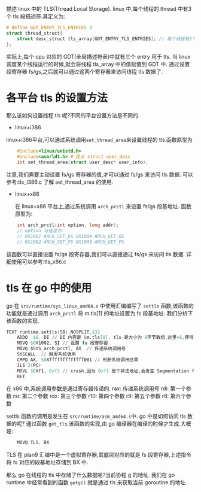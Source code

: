 描述 linux 中的 TLS(Thread Local Storage).
linux 中,每个线程的 thread 中有3个 tls 段描述符.其定义为:
```c
# define GDT_ENTRY_TLS_ENTRIES 3
struct thread_struct{
    struct desc_struct tls_array[GDT_ENTRY_TLS_ENTRIES]; // 每个线程有3个 tls 描述符
};
```
实际上,每个 cpu 对应的 GDT(全局描述符表)中就有三个 entry 用于 tls. 当 linux 调度某个线程运行的时候,就会将线程 tls_array 中的值赋值到 GDT 中. 通过设置段寄存器 fs/gs,之后就可以通过这两个寄存器来访问线程 tls 数据了.

# 各平台 tls 的设置方法
那么该如何设置线程 tls 呢?不同的平台设置方法是不同的.
- linux+i386

linux+i386平台,可以通过系统调用`set_thread_area`来设置线程的 tls.函数原型为
```c
    #include<linux/unistd.h>
    #include<asm/ldt.h> # 定义 struct user_desc
    int set_thread_area(struct user_desc* user_info);
````
 注意,我们需要主动设置 fs/gs 寄存器的值,才可以通过 fs/gs 来访问 tls 数据. 可以参考:tls_i386.c 了解 set_thread_area 的使用.
- linux+x86

    在 linux+x86 平台上,通过系统调用 `arch_prctl` 来设置 fs/gs 段基地址. 函数原型为:
```c
    int arch_prctl(int option, long addr);
    // option 可选至为: 
    // 0X1001 ARCH_SET_GS 0X1004 ARCH_GET_GS
    // 0X1002 ARCH_SET_FS 0X1003 ARCH_GET_FS
```
该函数可以直接设置 fs/gs 段寄存器,我们可以直接通过 fs/gs 来访问 tls 数据. 详细使用可以参考:tls_x86.c

# tls 在 go 中的使用

go 在 `src/runtime/sys_linux_amd64.s` 中使用汇编编写了 `settls` 函数,该函数的功能就是通过调用 `arch_prctl` 将 m.tls[1] 的地址设置为 fs 段基地址. 我们分析下该函数的实现.
```s
TEXT runtime.settls(SB),NOSPLIT,$32
    ADDQ  $8, DI // DI 内容是 &m.tls[0], tls 是大小为 8字节数组,这里+8,使得 DI 等于 &m.tls[1]
    MOVQ $0X1002, SI // 设置 fs 段寄存器
    MOVQ $SYS_arch_prctl, AX  // 传递系统调用号
    SYSCALL  // 触发系统调用
    CMPQ AX, $0Xfffffffffffff001 // 判断系统调用结果
    JLS 2(PC)
    MOVL $0Xf1, 0xf1 // crash,因为 0xf1 是个非法地址,会发生 Segmentation fault.
    RET
```
在 x86 中,系统调用参数是通过寄存器传递的.
rax: 传递系统调用号
rdi: 第一个参数
rsi: 第二个参数
rdx: 第三个参数
r10: 第四个参数
r9: 第五个参数
r8: 第六个参数

settls 函数的调用是发生在 `src/runtime/asm_amd64.s`中. go 中是如何访问 tls 数据的呢?
通过函数 `get_tls`,该函数的实现,由 go 编译器在编译的时候才生成.大概是:
```s
    MOVQ TLS, BX
```
TLS 在 plan9 汇编中是一个虚拟寄存器,其底层对应的就是 fs 段寄存器,上述指令将 fs 对应的段基地址存储到 BX 中.

那么 go 在线程的 tls 中存储了什么数据呢?当前协程 g 的地址. 我们在 go runtime 中经常看到的函数 `getg()` 就是通过 tls 来获取当前 goroutine 的地址.
